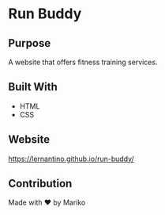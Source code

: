 # Run Buddy

## Purpose
A website that offers fitness training services. 

## Built With 
* HTML
* CSS

## Website
https://lernantino.github.io/run-buddy/

## Contribution
Made with ❤️ by Mariko
